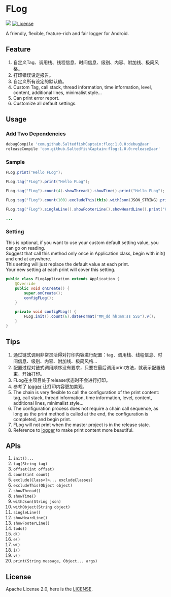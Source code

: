 # FLog
[![](https://img.shields.io/badge/Version-v1.0.0-green.svg)](https://github.com/SaltedfishCaptain/flog/releases/tag/1.0.0)
[![License](https://img.shields.io/badge/License-Apache%202.0-blue.svg)](https://github.com/SaltedfishCaptain/flog/blob/master/LICENSE)

A friendly, flexible, feature-rich and fair logger for Android.

## Feature
1. 自定义Tag、调用栈、线程信息、时间信息、级别、内容、附加线、极简风格...
2. 打印错误设定报告。
3. 自定义所有设定的默认值。
4. Custom Tag, call stack, thread information, time information, level, content, additional lines, minimalist style...
5. Can print error report.
6. Customize all default settings.

## Usage
### Add Two Dependencies
```groovy
debugCompile 'com.github.SaltedfishCaptain:flog:1.0.0:debug@aar'
releaseCompile 'com.github.SaltedfishCaptain:flog:1.0.0:release@aar'
```

### Sample
```java
FLog.print("Hello FLog");

FLog.tag("FLog").print("Hello FLog");

FLog.tag("FLog").count(4).showThread().showTime().print("Hello FLog");

FLog.tag("FLog").count(100).excludeThis(this).withJson(JSON_STRING).print("Hello FLog");

FLog.tag("FLog").singleLine().showFooterLine().showHeardLine().print("Hello FLog");

...
```

### Setting
This is optional, if you want to use your custom default setting value, you can go on reading.</br>
Suggest that call this method only once in Application class, begin with init() and end at anywhere.</br>
This setting will just replace the default value at each print.</br>
Your new setting at each print will cover this setting.
```java
public class FLogApplication extends Application {
    @Override
    public void onCreate() {
        super.onCreate();
        configFLog();
    }

    private void configFLog() {
        FLog.init().count(6).dateFormat("MM_dd hh:mm:ss SSS").v();
    }
}
```

## Tips
1. 通过链式调用非常灵活得对打印内容进行配置：tag、调用栈、线程信息、时间信息、级别、内容、附加线、极简风格...
2. 配置过程对链式调用顺序没有要求，只要在最后调用print方法，就表示配置结束，开始打印。
3. FLog在主项目处于release状态时不会进行打印。
4. 参考了 [logger](https://github.com/orhanobut/logger) 让打印内容更加美观。
5. The chain is very flexible to call the configuration of the print content: tag, call stack, thread information, time information, level, content, additional lines, minimalist style...
6. The configuration process does not require a chain call sequence, as long as the print method is called at the end, the configuration is completed, and begin print.
7. FLog will not print when the master project is in the release state.
8. Reference to [logger](https://github.com/orhanobut/logger) to make print content more beautiful.

## APIs
1. `init()...`
2. `tag(String tag)`
2. `offset(int offset)`
3. `count(int count)`
4. `exclude(Class<?>... excludeClasses)`
5. `excludeThis(Object object)`
6. `showThread()`
7. `showTime()`
8. `withJson(String json)`
9. `withObject(String object)`
10. `singleLine()`
11. `showHeardLine()`
12. `showFooterLine()`
13. `todo()`
14. `d()`
15. `e()`
16. `w()`
17. `i()`
18. `v()`
19. `print(String message, Object... args)`

## License
Apache License 2.0, here is the [LICENSE](https://github.com/SaltedfishCaptain/flog/blob/master/LICENSE).